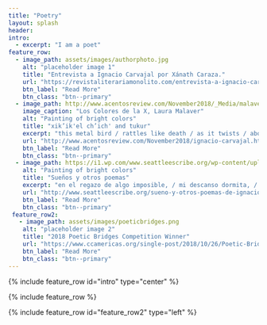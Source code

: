 ```yaml
---
title: "Poetry"
layout: splash
header:
intro:
  - excerpt: "I am a poet"
feature_row:
  - image_path: assets/images/authorphoto.jpg
    alt: "placeholder image 1"
    title: "Entrevista a Ignacio Carvajal por Xánath Caraza."
    url: "https://revistaliterariamonolito.com/entrevista-a-ignacio-carvajal-por-xanath-caraza/"
    btn_label: "Read More"
    btn_class: "btn--primary"
  - image_path: http://www.acentosreview.com/November2018/_Media/malaverlaupainting_hr.jpeg
    image_caption: "Los Colores de la X, Laura Malaver"
    alt: "Painting of bright colors"
    title: "xik’ik'el ch’ich' and tukur"
    excerpt: "this metal bird / rattles like death / as it twists / above the midwest / solace"
    url: "http://www.acentosreview.com/November2018/ignacio-carvajal.html"
    btn_label: "Read More"
    btn_class: "btn--primary"
  - image_path: https://i1.wp.com/www.seattleescribe.org/wp-content/uploads/2016/11/cropped-squarelogo.jpg
    alt: "Painting of bright colors"
    title: "Sueños y otros poemas"
    excerpt: "en el regazo de algo imposible, / mi descanso dormita, / babea, casi ronca."
    url: "http://www.seattleescribe.org/sueno-y-otros-poemas-de-ignacio-carvajal/"
    btn_label: "Read More"
    btn_class: "btn--primary"
 feature_row2:
   - image_path: assets/images/poeticbridges.png
    alt: "placeholder image 2"
    title: "2018 Poetic Bridges Competition Winner"
    url: "https://www.ccamericas.org/single-post/2018/10/26/Poetic-Bridges-Awards2018"
    btn_label: "Read More"
    btn_class: "btn--primary"
---
```


{% include feature_row id="intro" type="center" %}

{% include feature_row %}

{% include feature_row id="feature_row2" type="left" %}

<!-- {% include feature_row id="feature_row3" type="right" %}

{% include feature_row id="feature_row4" type="center" %} -->